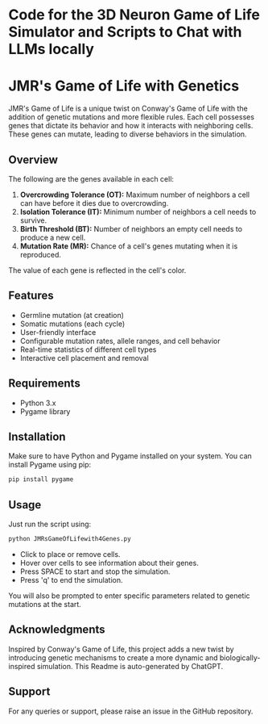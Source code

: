# Code for the 3D Neuron Game of Life Simulator and Scripts to Chat with LLMs locally

# JMR's Game of Life with Genetics

JMR's Game of Life is a unique twist on Conway's Game of Life with the addition of genetic mutations and more flexible rules. Each cell possesses genes that dictate its behavior and how it interacts with neighboring cells. These genes can mutate, leading to diverse behaviors in the simulation.

## Overview

The following are the genes available in each cell:

1. **Overcrowding Tolerance (OT):** Maximum number of neighbors a cell can have before it dies due to overcrowding.
2. **Isolation Tolerance (IT):** Minimum number of neighbors a cell needs to survive.
3. **Birth Threshold (BT):** Number of neighbors an empty cell needs to produce a new cell.
4. **Mutation Rate (MR):** Chance of a cell's genes mutating when it is reproduced.

The value of each gene is reflected in the cell's color.

## Features

- Germline mutation (at creation)
- Somatic mutations (each cycle)
- User-friendly interface
- Configurable mutation rates, allele ranges, and cell behavior
- Real-time statistics of different cell types
- Interactive cell placement and removal

## Requirements

- Python 3.x
- Pygame library

## Installation

Make sure to have Python and Pygame installed on your system. You can install Pygame using pip:

```bash
pip install pygame
```

## Usage

Just run the script using:

```bash
python JMRsGameOfLifewith4Genes.py
```

- Click to place or remove cells.
- Hover over cells to see information about their genes.
- Press SPACE to start and stop the simulation.
- Press 'q' to end the simulation.

You will also be prompted to enter specific parameters related to genetic mutations at the start.

## Acknowledgments

Inspired by Conway's Game of Life, this project adds a new twist by introducing genetic mechanisms to create a more dynamic and biologically-inspired simulation.
This Readme is auto-generated by ChatGPT.

## Support

For any queries or support, please raise an issue in the GitHub repository.
